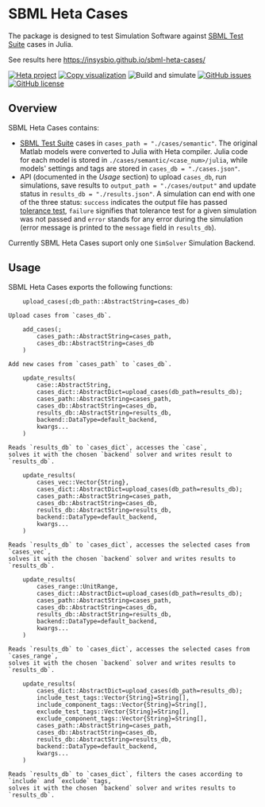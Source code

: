 # SBML Heta Cases

The package is designed to test Simulation Software against [SBML Test Suite](https://github.com/sbmlteam/sbml-test-suite) cases in Julia.

See results here <https://insysbio.github.io/sbml-heta-cases/>

[![Heta project](https://img.shields.io/badge/%CD%B1-Heta_project-blue)](https://hetalang.github.io/)
[![Copy visualization](https://github.com/insysbio/sbml-heta-cases/workflows/Copy%20visualization/badge.svg)](https://insysbio.github.io/sbml-heta-cases/)
![Build and simulate](https://github.com/insysbio/sbml-heta-cases/workflows/Build%20and%20simulate/badge.svg)
[![GitHub issues](https://img.shields.io/github/issues/insysbio/sbml-heta-cases.svg)](https://GitHub.com/insysbio/sbml-heta-cases/issues/)
[![GitHub license](https://img.shields.io/github/license/insysbio/sbml-heta-cases.svg)](https://github.com/insysbio/sbml-heta-cases/blob/master/LICENSE)

## Overview

SBML Heta Cases contains:
- [SBML Test Suite](https://github.com/sbmlteam/sbml-test-suite) cases in `cases_path = "./cases/semantic"`. The original Matlab models were converted to Julia with Heta compiler. Julia code for each model is stored in `./cases/semantic/<case_num>/julia`, while models' settings and tags are stored in `cases_db = "./cases.json"`.
- API (documented in the *Usage* section) to upload `cases_db`, run simulations, save results to `output_path = "./cases/output"` and update status in `results_db = "./results.json"`. A simulation can end with one of the three status: `success` indicates the output file has passed [tolerance test](https://github.com/sbmlteam/sbml-test-suite/blob/master/cases/semantic/README.md#tolerances-and-errors-for-timecourse-tests), `failure` signifies that tolerance test for a given simulation was not passed and `error` stands for any error during the simulation (error message is printed to the `message` field in `results_db`).

Currently SBML Heta Cases suport only one `SimSolver` Simulation Backend.

## Usage

SBML Heta Cases exports the following functions:

```
    upload_cases(;db_path::AbstractString=cases_db)

Upload cases from `cases_db`.
```

```
    add_cases(;
        cases_path::AbstractString=cases_path,
        cases_db::AbstractString=cases_db
    )

Add new cases from `cases_path` to `cases_db`.
```

```
    update_results(
        case::AbstractString,
        cases_dict::AbstractDict=upload_cases(db_path=results_db);
        cases_path::AbstractString=cases_path,
        cases_db::AbstractString=cases_db,
        results_db::AbstractString=results_db,
        backend::DataType=default_backend,
        kwargs...
    )

Reads `results_db` to `cases_dict`, accesses the `case`,
solves it with the chosen `backend` solver and writes result to `results_db`.
```

```
    update_results(
        cases_vec::Vector{String},
        cases_dict::AbstractDict=upload_cases(db_path=results_db);
        cases_path::AbstractString=cases_path,
        cases_db::AbstractString=cases_db,
        results_db::AbstractString=results_db,
        backend::DataType=default_backend,
        kwargs...
    )

Reads `results_db` to `cases_dict`, accesses the selected cases from `cases_vec`,
solves it with the chosen `backend` solver and writes results to `results_db`.
```

```
    update_results(
        cases_range::UnitRange,
        cases_dict::AbstractDict=upload_cases(db_path=results_db);
        cases_path::AbstractString=cases_path,
        cases_db::AbstractString=cases_db,
        results_db::AbstractString=results_db,
        backend::DataType=default_backend,
        kwargs...
    )

Reads `results_db` to `cases_dict`, accesses the selected cases from `cases_range`,
solves it with the chosen `backend` solver and writes results to `results_db`.
```

```
    update_results(
        cases_dict::AbstractDict=upload_cases(db_path=results_db);
        include_test_tags::Vector{String}=String[],
        include_component_tags::Vector{String}=String[],
        exclude_test_tags::Vector{String}=String[],
        exclude_component_tags::Vector{String}=String[],
        cases_path::AbstractString=cases_path,
        cases_db::AbstractString=cases_db,
        results_db::AbstractString=results_db,
        backend::DataType=default_backend,
        kwargs...
    )

Reads `results_db` to `cases_dict`, filters the cases according to `include` and `exclude` tags,
solves it with the chosen `backend` solver and writes results to `results_db`.
```
